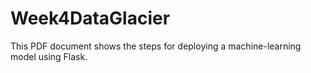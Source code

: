 # Week4DataGlacier

This PDF document shows the steps for deploying a machine-learning model using Flask. 
